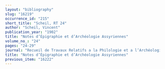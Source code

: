 ```yaml
---
layout: "bibliography"
slug: "16219"
occurrence_id: "215"
short_title: "Scheil, RT 24"
author: "Scheil, Vincent"
publication_year: "1902"
title: "Notes d’Épigraphie et d’Archéologie Assyriennes"
volume_no_: "24"
pages: "24-29"
journal: "Recueil de Travaux Relatifs a la Philologie et a l’Archéologie Égyptiennes et Assyriennes"
title: "Notes d’Épigraphie et d’Archéologie Assyriennes"
previous_item: "16222"
---
```

